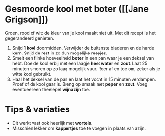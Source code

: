 # Gesmoorde kool met boter ([[Jane Grigson]])
Groen, rood of wit: de kleur van je kool maakt niet uit. Met dit recept is het gegerandeerd genieten.

1. Snijd **1 kool** doormidden. Verwijder de buitenste bladeren en de harde kern. Snijd de rest in zo dun mogelijke reepjes.
2. Smelt een flinke hoeveelheid **boter** in een pan waar je een deksel van hebt. Doe de kool erbij met een laagje **heet water** en **zout**. Laat 25 minuten smoren op zo laag mogelijk vuur. Roer af en toe om, zeker als je witte kool gebruikt.
3. Haal het deksel van de pan en laat het vocht in 15 minuten verdampen. Proef of de kool gaar is. Breng op smaak met **peper** en **zout**. Voeg eventueel een theelepel **wijnazijn** toe.

# Tips & variaties
- Dit werkt vast ook heerlijk met **wortels**.
- Misschien lekker om **kappertjes** toe te voegen in plaats van azijn.